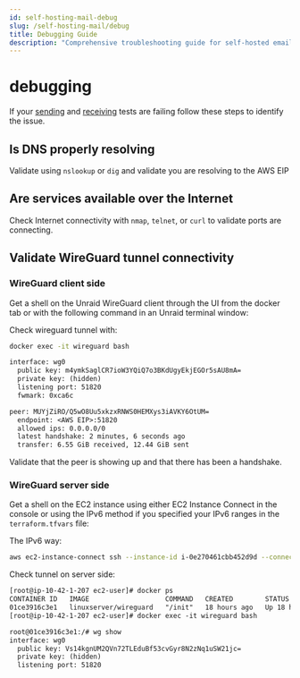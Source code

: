```yaml
---
id: self-hosting-mail-debug
slug: /self-hosting-mail/debug
title: Debugging Guide
description: "Comprehensive troubleshooting guide for self-hosted email servers. Covers common issues with Stalwart Mail Server, WireGuard connectivity, and DNS configuration."
---
```

# debugging

If your [sending](Step%208%20-%20Test%20sending%20and%20receiving.md#test-email-sending) and [receiving](Step%208%20-%20Test%20sending%20and%20receiving.md#test-email-reception) tests are failing follow these steps to identify the issue.

## Is DNS properly resolving

Validate using `nslookup` or `dig` and validate you are resolving to the AWS EIP

## Are services available over the Internet

Check Internet connectivity with `nmap`, `telnet`, or `curl` to validate ports are connecting.

## Validate WireGuard tunnel connectivity

### WireGuard client side

Get a shell on the Unraid WireGuard client through the UI from the docker tab or with the following command in an Unraid terminal window:

Check wireguard tunnel with:

```bash
docker exec -it wireguard bash
```

```txt title="Example output"
interface: wg0
  public key: m4ymkSaglCR7ioW3YQiQ7o3BKdUgyEkjEGOr5sAU8mA=
  private key: (hidden)
  listening port: 51820
  fwmark: 0xca6c

peer: MUYjZiRO/Q5wO8Uu5xkzxRNWS0HEMXys3iAVKY6OtUM=
  endpoint: <AWS EIP>:51820
  allowed ips: 0.0.0.0/0
  latest handshake: 2 minutes, 6 seconds ago
  transfer: 6.55 GiB received, 12.44 GiB sent
```

Validate that the peer is showing up and that there has been a handshake.

### WireGuard server side

Get a shell on the EC2 instance using either EC2 Instance Connect in the console or using the IPv6 method if you specified your IPv6 ranges in the `terraform.tfvars` file:

The IPv6 way:

```bash
aws ec2-instance-connect ssh --instance-id i-0e270461cbb452d9d --connection-type direct --instance-ip <IPV6 from console or CLI query>
```

Check tunnel on server side:

```txt
[root@ip-10-42-1-207 ec2-user]# docker ps
CONTAINER ID   IMAGE                   COMMAND   CREATED        STATUS        PORTS                                                                                                                                                                                                                                                                                                                                                           NAMES
01ce3916c3e1   linuxserver/wireguard   "/init"   18 hours ago   Up 18 hours   0.0.0.0:25->25/tcp, :::25->25/tcp, 0.0.0.0:53->53/tcp, :::53->53/tcp, 0.0.0.0:443->443/tcp, :::443->443/tcp, 0.0.0.0:465->465/tcp, :::465->465/tcp, 0.0.0.0:587->587/tcp, :::587->587/tcp, 0.0.0.0:993->993/tcp, :::993->993/tcp, 0.0.0.0:53->53/udp, :::53->53/udp, 0.0.0.0:4190->4190/tcp, :::4190->4190/tcp, 0.0.0.0:51820->51820/udp, :::51820->51820/udp   wireguard
[root@ip-10-42-1-207 ec2-user]# docker exec -it wireguard bash

root@01ce3916c3e1:/# wg show
interface: wg0
  public key: Vs14kgnUM2QVn72TLEduBf53cvGyr8N2zNq1uSW21jc=
  private key: (hidden)
  listening port: 51820
```
